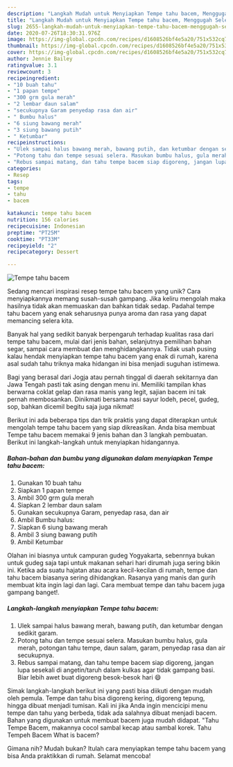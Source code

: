 ```yaml
---
description: "Langkah Mudah untuk Menyiapkan Tempe tahu bacem, Menggugah Selera"
title: "Langkah Mudah untuk Menyiapkan Tempe tahu bacem, Menggugah Selera"
slug: 2655-langkah-mudah-untuk-menyiapkan-tempe-tahu-bacem-menggugah-selera
date: 2020-07-26T18:30:31.976Z
image: https://img-global.cpcdn.com/recipes/d1608526bf4e5a20/751x532cq70/tempe-tahu-bacem-foto-resep-utama.jpg
thumbnail: https://img-global.cpcdn.com/recipes/d1608526bf4e5a20/751x532cq70/tempe-tahu-bacem-foto-resep-utama.jpg
cover: https://img-global.cpcdn.com/recipes/d1608526bf4e5a20/751x532cq70/tempe-tahu-bacem-foto-resep-utama.jpg
author: Jennie Bailey
ratingvalue: 3.1
reviewcount: 3
recipeingredient:
- "10 buah tahu"
- "1 papan tempe"
- "300 grm gula merah"
- "2 lembar daun salam"
- "secukupnya Garam penyedap rasa dan air"
- " Bumbu halus"
- "6 siung bawang merah"
- "3 siung bawang putih"
- " Ketumbar"
recipeinstructions:
- "Ulek sampai halus bawang merah, bawang putih, dan ketumbar dengan sedikit garam."
- "Potong tahu dan tempe sesuai selera. Masukan bumbu halus, gula merah, potongan tahu tempe, daun salam, garam, penyedap rasa dan air secukupnya."
- "Rebus sampai matang, dan tahu tempe bacem siap digoreng, jangan lupa sesekali di angetin/taruh dalam kulkas agar tidak gampang basi. Biar lebih awet buat digoreng besok-besok hari 😄"
categories:
- Resep
tags:
- tempe
- tahu
- bacem

katakunci: tempe tahu bacem 
nutrition: 156 calories
recipecuisine: Indonesian
preptime: "PT25M"
cooktime: "PT33M"
recipeyield: "2"
recipecategory: Dessert

---
```



![Tempe tahu bacem](https://img-global.cpcdn.com/recipes/d1608526bf4e5a20/751x532cq70/tempe-tahu-bacem-foto-resep-utama.jpg)

Sedang mencari inspirasi resep tempe tahu bacem yang unik? Cara menyiapkannya memang susah-susah gampang. Jika keliru mengolah maka hasilnya tidak akan memuaskan dan bahkan tidak sedap. Padahal tempe tahu bacem yang enak seharusnya punya aroma dan rasa yang dapat memancing selera kita.

Banyak hal yang sedikit banyak berpengaruh terhadap kualitas rasa dari tempe tahu bacem, mulai dari jenis bahan, selanjutnya pemilihan bahan segar, sampai cara membuat dan menghidangkannya. Tidak usah pusing kalau hendak menyiapkan tempe tahu bacem yang enak di rumah, karena asal sudah tahu triknya maka hidangan ini bisa menjadi suguhan istimewa.

Bagi yang berasal dari Jogja atau pernah tinggal di daerah sekitarnya dan Jawa Tengah pasti tak asing dengan menu ini. Memiliki tampilan khas berwarna coklat gelap dan rasa manis yang legit, sajian bacem ini tak pernah membosankan. Dinikmati bersama nasi sayur lodeh, pecel, gudeg, sop, bahkan dicemil begitu saja juga nikmat!


Berikut ini ada beberapa tips dan trik praktis yang dapat diterapkan untuk mengolah tempe tahu bacem yang siap dikreasikan. Anda bisa membuat Tempe tahu bacem memakai 9 jenis bahan dan 3 langkah pembuatan. Berikut ini langkah-langkah untuk menyiapkan hidangannya.

<!--inarticleads1-->

##### Bahan-bahan dan bumbu yang digunakan dalam menyiapkan Tempe tahu bacem:

1. Gunakan 10 buah tahu
1. Siapkan 1 papan tempe
1. Ambil 300 grm gula merah
1. Siapkan 2 lembar daun salam
1. Gunakan secukupnya Garam, penyedap rasa, dan air
1. Ambil  Bumbu halus:
1. Siapkan 6 siung bawang merah
1. Ambil 3 siung bawang putih
1. Ambil  Ketumbar


Olahan ini biasnya untuk campuran gudeg Yogyakarta, sebenrnya bukan untuk gudeg saja tapi untuk makanan sehari hari dirumah juga sering bikin ini. Ketika ada suatu hajatan atau acara kecil-kecilan di rumah, tempe dan tahu bacem biasanya sering dihidangkan. Rasanya yang manis dan gurih membuat kita ingin lagi dan lagi. Cara membuat tempe dan tahu bacem juga gampang banget!. 

<!--inarticleads2-->

##### Langkah-langkah menyiapkan Tempe tahu bacem:

1. Ulek sampai halus bawang merah, bawang putih, dan ketumbar dengan sedikit garam.
1. Potong tahu dan tempe sesuai selera. Masukan bumbu halus, gula merah, potongan tahu tempe, daun salam, garam, penyedap rasa dan air secukupnya.
1. Rebus sampai matang, dan tahu tempe bacem siap digoreng, jangan lupa sesekali di angetin/taruh dalam kulkas agar tidak gampang basi. Biar lebih awet buat digoreng besok-besok hari 😄


Simak langkah-langkah berikut ini yang pasti bisa diikuti dengan mudah oleh pemula. Tempe dan tahu bisa digoreng kering, digoreng tepung, hingga dibuat menjadi tumisan. Kali ini jika Anda ingin mencicipi menu tempe dan tahu yang berbeda, tidak ada salahnya dibuat menjadi bacem. Bahan yang digunakan untuk membuat bacem juga mudah didapat. &#34;Tahu Tempe Bacem, makannya cocol sambal kecap atau sambal korek. Tahu Tempeh Bacem What is bacem? 

Gimana nih? Mudah bukan? Itulah cara menyiapkan tempe tahu bacem yang bisa Anda praktikkan di rumah. Selamat mencoba!
